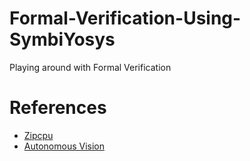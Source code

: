 # Formal-Verification-Using-SymbiYosys
Playing around with Formal Verification

# References
- [Zipcpu](https://zipcpu.com/tutorial/formal.html)
- [Autonomous Vision](https://www.autonomousvision.io/blog/formal-verification-symbiyosys)

